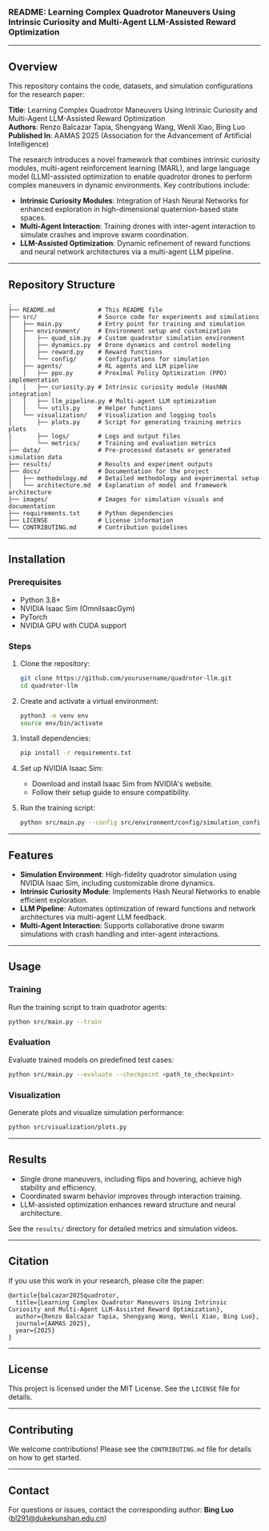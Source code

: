 ### README: Learning Complex Quadrotor Maneuvers Using Intrinsic Curiosity and Multi-Agent LLM-Assisted Reward Optimization

---

## Overview

This repository contains the code, datasets, and simulation configurations for the research paper:

**Title**: Learning Complex Quadrotor Maneuvers Using Intrinsic Curiosity and Multi-Agent LLM-Assisted Reward Optimization  
**Authors**: Renzo Balcazar Tapia, Shengyang Wang, Wenli Xiao, Bing Luo  
**Published In**: AAMAS 2025 (Association for the Advancement of Artificial Intelligence)

The research introduces a novel framework that combines intrinsic curiosity modules, multi-agent reinforcement learning (MARL), and large language model (LLM)-assisted optimization to enable quadrotor drones to perform complex maneuvers in dynamic environments. Key contributions include:

- **Intrinsic Curiosity Modules**: Integration of Hash Neural Networks for enhanced exploration in high-dimensional quaternion-based state spaces.
- **Multi-Agent Interaction**: Training drones with inter-agent interaction to simulate crashes and improve swarm coordination.
- **LLM-Assisted Optimization**: Dynamic refinement of reward functions and neural network architectures via a multi-agent LLM pipeline.

---

## Repository Structure

```
.
├── README.md            # This README file
├── src/                 # Source code for experiments and simulations
│   ├── main.py          # Entry point for training and simulation
│   ├── environment/     # Environment setup and customization
│   │   ├── quad_sim.py  # Custom quadrotor simulation environment
│   │   ├── dynamics.py  # Drone dynamics and control modeling
│   │   ├── reward.py    # Reward functions
│   │   └── config/      # Configurations for simulation
│   ├── agents/          # RL agents and LLM pipeline
│   │   ├── ppo.py       # Proximal Policy Optimization (PPO) implementation
│   │   ├── curiosity.py # Intrinsic curiosity module (HashNN integration)
│   │   ├── llm_pipeline.py # Multi-agent LLM optimization
│   │   └── utils.py     # Helper functions
│   └── visualization/   # Visualization and logging tools
│       ├── plots.py     # Script for generating training metrics plots
│       ├── logs/        # Logs and output files
│       └── metrics/     # Training and evaluation metrics
├── data/                # Pre-processed datasets or generated simulation data
├── results/             # Results and experiment outputs
├── docs/                # Documentation for the project
│   ├── methodology.md   # Detailed methodology and experimental setup
│   └── architecture.md  # Explanation of model and framework architecture
├── images/              # Images for simulation visuals and documentation
├── requirements.txt     # Python dependencies
├── LICENSE              # License information
└── CONTRIBUTING.md      # Contribution guidelines
```

---

## Installation

### Prerequisites
- Python 3.8+
- NVIDIA Isaac Sim (OmniIsaacGym)
- PyTorch
- NVIDIA GPU with CUDA support

### Steps
1. Clone the repository:
   ```bash
   git clone https://github.com/yourusername/quadrotor-llm.git
   cd quadrotor-llm
   ```

2. Create and activate a virtual environment:
   ```bash
   python3 -m venv env
   source env/bin/activate
   ```

3. Install dependencies:
   ```bash
   pip install -r requirements.txt
   ```

4. Set up NVIDIA Isaac Sim:
   - Download and install Isaac Sim from NVIDIA's website.
   - Follow their setup guide to ensure compatibility.

5. Run the training script:
   ```bash
   python src/main.py --config src/environment/config/simulation_config.yaml
   ```

---

## Features

- **Simulation Environment**: High-fidelity quadrotor simulation using NVIDIA Isaac Sim, including customizable drone dynamics.
- **Intrinsic Curiosity Module**: Implements Hash Neural Networks to enable efficient exploration.
- **LLM Pipeline**: Automates optimization of reward functions and network architectures via multi-agent LLM feedback.
- **Multi-Agent Interaction**: Supports collaborative drone swarm simulations with crash handling and inter-agent interactions.

---

## Usage

### Training
Run the training script to train quadrotor agents:
```bash
python src/main.py --train
```

### Evaluation
Evaluate trained models on predefined test cases:
```bash
python src/main.py --evaluate --checkpoint <path_to_checkpoint>
```

### Visualization
Generate plots and visualize simulation performance:
```bash
python src/visualization/plots.py
```

---

## Results

- Single drone maneuvers, including flips and hovering, achieve high stability and efficiency.
- Coordinated swarm behavior improves through interaction training.
- LLM-assisted optimization enhances reward structure and neural architecture.

See the `results/` directory for detailed metrics and simulation videos.

---

## Citation

If you use this work in your research, please cite the paper:

```
@article{balcazar2025quadrotor,
  title={Learning Complex Quadrotor Maneuvers Using Intrinsic Curiosity and Multi-Agent LLM-Assisted Reward Optimization},
  author={Renzo Balcazar Tapia, Shengyang Wang, Wenli Xiao, Bing Luo},
  journal={AAMAS 2025},
  year={2025}
}
```

---

## License

This project is licensed under the MIT License. See the `LICENSE` file for details.

---

## Contributing

We welcome contributions! Please see the `CONTRIBUTING.md` file for details on how to get started.

---

## Contact

For questions or issues, contact the corresponding author:
**Bing Luo** (bl291@dukekunshan.edu.cn)
